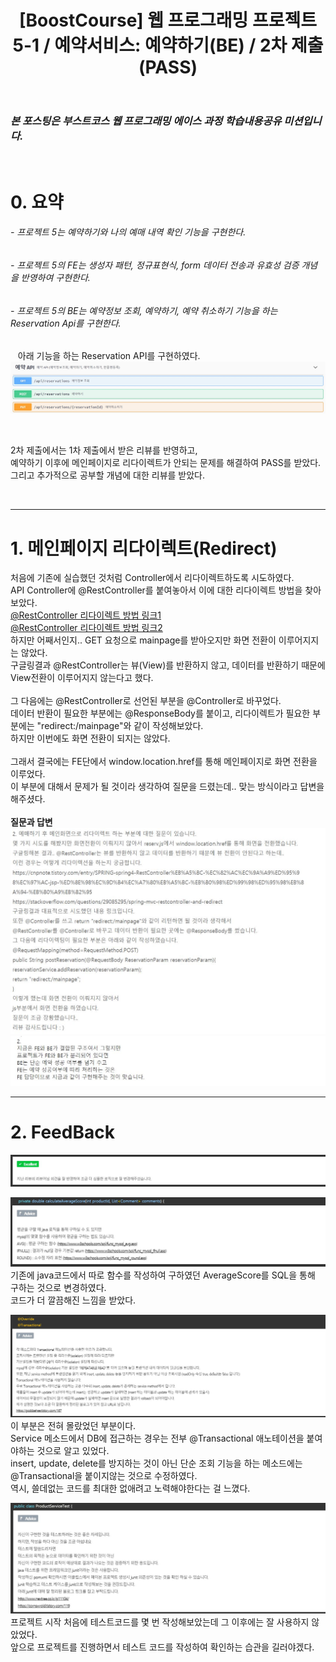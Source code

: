 ﻿---
layout: post
title: '[BoostCourse] 웹 프로그래밍 프로젝트 5-1 / 예약서비스: 예약하기(BE) / 2차 제출(PASS)'
tags: [BoostCourse]
image: '/images/posts/boostcourse.JPG'
---

### *본 포스팅은 부스트코스 웹 프로그래밍 에이스 과정 학습내용공유 미션입니다.*  

<br/>

# 0. 요약
###### - 프로젝트 5는 예약하기와 나의 예매 내역 확인 기능을 구현한다.
###### - 프로젝트 5의 FE는 생성자 패턴, 정규표현식, form 데이터 전송과 유효성 검증 개념을 반영하여 구현한다. 
###### - 프로젝트 5의 BE는 예약정보 조회, 예약하기, 예약 취소하기 기능을 하는 Reservation Api를 구현한다.
&nbsp;&nbsp; 아래 기능을 하는 Reservation API를 구현하였다.
&nbsp;&nbsp; ![Alt text](/images/posts/post_4/post_4_api.JPG)<br/>

<br/>

2차 제출에서는 1차 제출에서 받은 리뷰를 반영하고,  
예약하기 이후에 메인페이지로 리다이렉트가 안되는 문제를 해결하여 PASS를 받았다.  
그리고 추가적으로 공부할 개념에 대한 리뷰를 받았다.  
  
<br/>

*****

# 1. 메인페이지 리다이렉트(Redirect)  
처음에 기존에 실습했던 것처럼 Controller에서 리다이렉트하도록 시도하였다.  
API Controller에 @RestController를 붙여놓아서 이에 대한 리다이렉트 방법을 찾아보았다.  
[@RestController 리다이렉트 방법 링크1](https://cnpnote.tistory.com/entry/SPRING-spring4-RestController%EB%A5%BC-%EC%82%AC%EC%9A%A9%ED%95%98%EC%97%AC-jsp-%ED%8E%98%EC%9D%B4%EC%A7%80%EB%A5%BC-%EB%B0%98%ED%99%98%ED%95%98%EB%8A%94-%EB%B0%A9%EB%B2%95)  
[@RestController 리다이렉트 방법 링크2](https://stackoverflow.com/questions/29085295/spring-mvc-restcontroller-and-redirect)  
하지만 어째서인지.. GET 요청으로 mainpage를 받아오지만 화면 전환이 이루어지지는 않았다.  
구글링결과 @RestController는 뷰(View)를 반환하지 않고, 데이터를 반환하기 때문에 View전환이 이루어지지 않는다고 했다.  
<br/>
그 다음에는 @RestController로 선언된 부분을 @Controller로 바꾸었다.   
데이터 반환이 필요한 부분에는 @ResponseBody를 붙이고, 리다이렉트가 필요한 부분에는 "redirect:/mainpage"와 같이 작성해보았다.  
하지만 이번에도 화면 전환이 되지는 않았다.  
<br/>
그래서 결국에는 FE단에서 window.location.href를 통해 메인페이지로 화면 전환을 이루었다.  
이 부분에 대해서 문제가 될 것이라 생각하여 질문을 드렸는데.. 맞는 방식이라고 답변을 해주셨다.  
<br/>
**질문과 답변**
![Alt text](/images/posts/post_5/post_5_question_1.JPG)<br/>
![Alt text](/images/posts/post_5/post_5_answer_1.JPG)<br/>


*****

# 2. FeedBack  
![Alt text](/images/posts/post_5/post_5_feedback_1.JPG)<br/>

![Alt text](/images/posts/post_5/post_5_feedback_2.JPG)<br/>
기존에 java코드에서 따로 함수를 작성하여 구하였던 AverageScore를 SQL을 통해 구하는 것으로 변경하였다.  
코드가 더 깔끔해진 느낌을 받았다.  

![Alt text](/images/posts/post_5/post_5_feedback_3.JPG)<br/>
이 부분은 전혀 몰랐었던 부분이다.  
Service 메소드에서 DB에 접근하는 경우는 전부 @Transactional 애노테이션을 붙여야하는 것으로 알고 있었다.  
insert, update, delete를 방지하는 것이 아닌 단순 조회 기능을 하는 메소드에는 @Transactional을 붙이지않는 것으로 수정하였다.  
역시, 쓸데없는 코드를 최대한 없애려고 노력해야한다는 걸 느꼈다.  

![Alt text](/images/posts/post_5/post_5_feedback_4.JPG)<br/>
프로젝트 시작 처음에 테스트코드를 몇 번 작성해보았는데 그 이후에는 잘 사용하지 않았었다.  
앞으로 프로젝트를 진행하면서 테스트 코드를 작성하여 확인하는 습관을 길러야겠다.  
